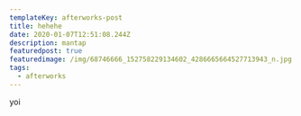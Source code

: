 ```yaml
---
templateKey: afterworks-post
title: hehehe
date: 2020-01-07T12:51:08.244Z
description: mantap
featuredpost: true
featuredimage: /img/68746666_152758229134602_4286665664527713943_n.jpg
tags:
  - afterworks
---
```

yoi
